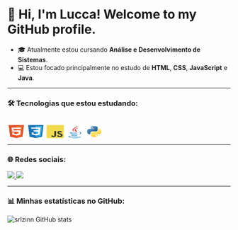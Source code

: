 # 👋 Hi, I'm Lucca! Welcome to my GitHub profile.

- 🎓 Atualmente estou cursando **Análise e Desenvolvimento de Sistemas**.
- 💻 Estou focado principalmente no estudo de **HTML**, **CSS**, **JavaScript** e **Java**.

---

### 🛠️ Tecnologias que estou estudando:

<div style="display: inline_block"><br>
  <img align="center" alt="HTML" height="30" width="40" 
       src="https://raw.githubusercontent.com/devicons/devicon/master/icons/html5/html5-original.svg">
  <img align="center" alt="CSS" height="30" width="40" 
       src="https://raw.githubusercontent.com/devicons/devicon/master/icons/css3/css3-original.svg">
  <img align="center" alt="JavaScript" height="30" width="40" 
       src="https://raw.githubusercontent.com/devicons/devicon/master/icons/javascript/javascript-original.svg">
  <img align="center" alt="Java" height="30" width="40" 
       src="https://raw.githubusercontent.com/devicons/devicon/master/icons/java/java-original.svg">
  <img align="center" alt="Python" height="30" width="40" 
       src="https://raw.githubusercontent.com/devicons/devicon/master/icons/python/python-original.svg"> 
</div>

---

### 🌐 Redes sociais:

<div>
  <a href="https://www.instagram.com/calu_zin/" target="_blank">
    <img src="https://img.shields.io/badge/-Instagram-%23E4405F?style=for-the-badge&logo=instagram&logoColor=white" 
         target="_blank">
  </a>
  <a href="https://www.linkedin.com/in/lucca-galeno-cordeiro-a175502a8/" target="_blank">
    <img src="https://img.shields.io/badge/-LinkedIn-%230077B5?style=for-the-badge&logo=linkedin&logoColor=white" 
         target="_blank">
  </a>
</div>

---

### 📊 Minhas estatísticas no GitHub:

![srlzinn GitHub stats](https://github-readme-stats.vercel.app/api?username=srlzinn&show_icons=true&theme=dracula)
